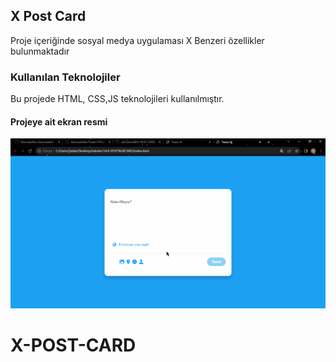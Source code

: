 <h2>X Post Card</h2>

Proje içeriğinde sosyal medya uygulaması X Benzeri özellikler bulunmaktadır

<h3>Kullanılan Teknolojiler</h3>

Bu projede HTML, CSS,JS  teknolojileri kullanılmıştır.

<h4>Projeye ait ekran resmi</h4>

![](X.Post.card.gif)

# X-POST-CARD
